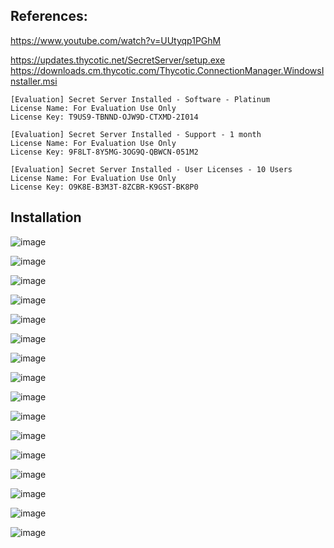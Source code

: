 ## References:

https://www.youtube.com/watch?v=UUtyqp1PGhM

https://updates.thycotic.net/SecretServer/setup.exe
https://downloads.cm.thycotic.com/Thycotic.ConnectionManager.WindowsInstaller.msi

```
[Evaluation] Secret Server Installed - Software - Platinum
License Name: For Evaluation Use Only
License Key: T9US9-TBNND-OJW9D-CTXMD-2I014

[Evaluation] Secret Server Installed - Support - 1 month
License Name: For Evaluation Use Only
License Key: 9F8LT-8Y5MG-3OG9Q-QBWCN-051M2

[Evaluation] Secret Server Installed - User Licenses - 10 Users
License Name: For Evaluation Use Only
License Key: O9K8E-B3M3T-8ZCBR-K9GST-BK8P0
```

## Installation

![image](https://github.com/joetanx/delinea-secret-server/assets/90442032/8bf06ff9-0e92-4941-9f18-83b46740ea1c)

![image](https://github.com/joetanx/delinea-secret-server/assets/90442032/f381f13b-9dee-483a-87e4-4e33a830734b)

![image](https://github.com/joetanx/delinea-secret-server/assets/90442032/ee6c3b4c-ab93-4408-86c2-daf8a96faae7)

![image](https://github.com/joetanx/delinea-secret-server/assets/90442032/e721fcec-04ee-4c6b-bceb-c6fa7ad8ffe5)

![image](https://github.com/joetanx/delinea-secret-server/assets/90442032/76bb4838-1def-4102-bc78-0b4adbc2789c)

![image](https://github.com/joetanx/delinea-secret-server/assets/90442032/910e5306-6d53-46b3-863a-51b6d1edb9c5)

![image](https://github.com/joetanx/delinea-secret-server/assets/90442032/712ebf6d-fa04-4295-963e-75202c6955d6)

![image](https://github.com/joetanx/delinea-secret-server/assets/90442032/65e1dcef-24a2-446b-b1f2-71601869f1cd)

![image](https://github.com/joetanx/delinea-secret-server/assets/90442032/d33be52d-e959-4cc6-a49b-9b28543c27b9)

![image](https://github.com/joetanx/delinea-secret-server/assets/90442032/60dcd95e-9117-478b-b0bc-c7542be43ae5)

![image](https://github.com/joetanx/delinea-secret-server/assets/90442032/0c87e369-3a5e-48aa-bab4-5aa980397a05)

![image](https://github.com/joetanx/delinea-secret-server/assets/90442032/23e437f0-9f55-4b9f-b2ee-2788181b959a)

![image](https://github.com/joetanx/delinea-secret-server/assets/90442032/bb535c24-afac-448e-b7f5-9e2c45d311bc)

![image](https://github.com/joetanx/delinea-secret-server/assets/90442032/6a5cb972-42c7-4dad-a1de-99e70830aff6)

![image](https://github.com/joetanx/delinea-secret-server/assets/90442032/ca5e4868-ab5c-48eb-a4ff-4ddb0b35c4fc)

![image](https://github.com/joetanx/delinea-secret-server/assets/90442032/acf2ee3a-7b63-47b8-8ce4-1629d16880e1)
